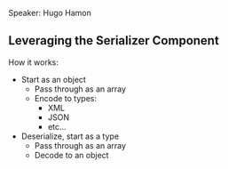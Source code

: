 Speaker: Hugo Hamon
## Leveraging the Serializer Component

How it works:
- Start as an object
  - Pass through as an array
  - Encode to types:
     - XML
     - JSON
     - etc...
- Deserialize, start as a type
  - Pass through as an array
  - Decode to an object